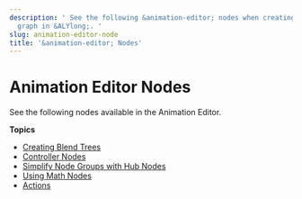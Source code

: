 ```yaml
---
description: ' See the following &animation-editor; nodes when creating your animation
  graph in &ALYlong;. '
slug: animation-editor-node
title: '&animation-editor; Nodes'
---
```

# Animation Editor Nodes<a name="animation-editor-node"></a>

See the following nodes available in the Animation Editor\.

**Topics**
+ [Creating Blend Trees](animation-editor-creating-blend-trees.md)
+ [Controller Nodes](animation-editor-controller-nodes.md)
+ [Simplify Node Groups with Hub Nodes](animation-editor-using-hub-nodes-to-simplify-groups.md)
+ [Using Math Nodes](animation-editor-math-nodes.md)
+ [Actions](animation-editor-actions.md)